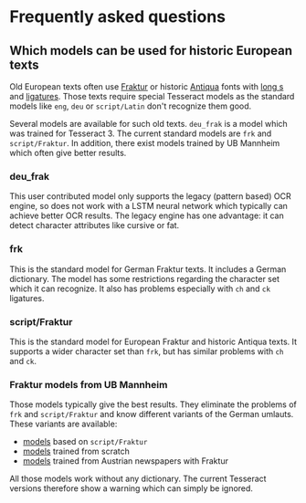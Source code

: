 # Frequently asked questions

## Which models can be used for historic European texts

Old European texts often use [Fraktur](https://en.wikipedia.org/wiki/Fraktur) or historic [Antiqua](https://en.wikipedia.org/wiki/Antiqua_(typeface_class)) fonts with [long s](https://en.wikipedia.org/wiki/Long_s) and [ligatures](https://en.wikipedia.org/wiki/Orthographic_ligature). Those texts require special Tesseract models as the standard models like `eng`, `deu` or `script/Latin` don't recognize them good.

Several models are available for such old texts. `deu_frak` is a model which was trained for Tesseract 3. The current standard models are `frk` and `script/Fraktur`. In addition, there exist models trained by UB Mannheim which often give better results.

### deu_frak

This user contributed model only supports the legacy (pattern based) OCR engine, so does not work with a LSTM neural network which typically can achieve better OCR results. The legacy engine has one advantage: it can detect character attributes like cursive or fat.

### frk

This is the standard model for German Fraktur texts. It includes a German dictionary. The model has some restrictions regarding the character set which it can recognize. It also has problems especially with `ch` and `ck` ligatures.

### script/Fraktur

This is the standard model for European Fraktur and historic Antiqua texts. It supports a wider character set than `frk`, but has similar problems with `ch` and `ck`.

### Fraktur models from UB Mannheim

Those models typically give the best results. They eliminate the problems of `frk` and `script/Fraktur` and know different variants of the German umlauts. These variants are available:

- [models](https://ub-backup.bib.uni-mannheim.de/~stweil/ocrd-train/data/Fraktur_5000000/tessdata_fast/) based on `script/Fraktur`
- [models](https://ub-backup.bib.uni-mannheim.de/~stweil/ocrd-train/data/GT4HistOCR_5000000/tessdata_fast/) trained from scratch
- [models](https://ub-backup.bib.uni-mannheim.de/~stweil/ocrd-train/data/ONB/tessdata_fast/) trained from Austrian newspapers with Fraktur

All those models work without any dictionary. The current Tesseract versions therefore show a warning which can simply be ignored.
